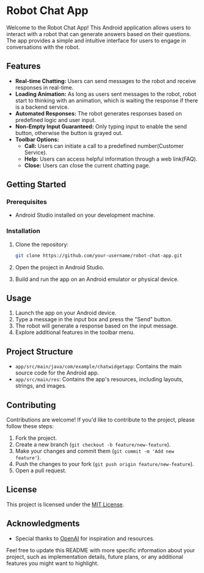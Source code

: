 # Robot Chat App

Welcome to the Robot Chat App! This Android application allows users to interact with a robot that can generate answers based on their questions. The app provides a simple and intuitive interface for users to engage in conversations with the robot.

## Features

- **Real-time Chatting:** Users can send messages to the robot and receive responses in real-time.
- **Loading Animation:** As long as users sent messages to the robot, robot start to thinking with an animation, which is waiting the response if there is a backend service.
- **Automated Responses:** The robot generates responses based on predefined logic and user input.
- **Non-Empty Input Guaranteed:** Only typing input to enable the send button, otherwise the button is grayed out.
- **Toolbar Options:**
    - **Call:** Users can initiate a call to a predefined number(Customer Service).
    - **Help:** Users can access helpful information through a web link(FAQ).
    - **Close:** Users can close the current chatting page.

## Getting Started

### Prerequisites

- Android Studio installed on your development machine.

### Installation

1. Clone the repository:

    ```bash
    git clone https://github.com/your-username/robot-chat-app.git
    ```

2. Open the project in Android Studio.

3. Build and run the app on an Android emulator or physical device.

## Usage

1. Launch the app on your Android device.
2. Type a message in the input box and press the "Send" button.
3. The robot will generate a response based on the input message.
4. Explore additional features in the toolbar menu.

## Project Structure

- `app/src/main/java/com/example/chatwidgetapp`: Contains the main source code for the Android app.
- `app/src/main/res`: Contains the app's resources, including layouts, strings, and images.

## Contributing

Contributions are welcome! If you'd like to contribute to the project, please follow these steps:

1. Fork the project.
2. Create a new branch (`git checkout -b feature/new-feature`).
3. Make your changes and commit them (`git commit -m 'Add new feature'`).
4. Push the changes to your fork (`git push origin feature/new-feature`).
5. Open a pull request.

## License

This project is licensed under the [MIT License](LICENSE).

## Acknowledgments

- Special thanks to [OpenAI](https://www.openai.com/) for inspiration and resources.

Feel free to update this README with more specific information about your project, such as implementation details, future plans, or any additional features you might want to highlight.
